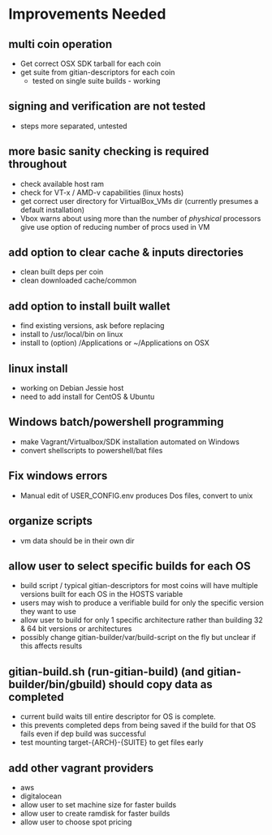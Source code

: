 # Improvements Needed

## multi coin operation 
   - Get correct OSX SDK tarball for each coin
   - get suite from gitian-descriptors for each coin
      - tested on single suite builds - working

## signing and verification are not tested
   - steps more separated, untested
  

## more basic sanity checking is required throughout
   - check available host ram 
   - check for VT-x / AMD-v capabilities (linux hosts)
   - get correct user directory for VirtualBox_VMs dir
     (currently presumes a default installation) 
   - Vbox warns about using more than the number of *physhical* processors 
     give use option of reducing number of procs used in VM


## add option to clear cache & inputs directories
   - clean built deps per coin
   - clean downloaded cache/common

## add option to install built wallet
   - find existing versions, ask before replacing 
   - install to /usr/local/bin on linux
   - install to (option) /Applications or ~/Applications on OSX


## linux install 
   - working on Debian Jessie host
   - need to add install for CentOS & Ubuntu

## Windows batch/powershell programming
  - make Vagrant/Virtualbox/SDK installation automated on Windows 
  - convert shellscripts to  powershell/bat files

## Fix windows errors
  - Manual edit of USER_CONFIG.env produces Dos files, convert to unix 

## organize scripts
   - vm data should be in their own dir

## allow user to select specific builds for each OS
   - build script / typical gitian-descriptors for most coins 
     will have multiple versions built for each OS in the HOSTS variable
   - users may wish to produce a verifiable build for only the 
     specific version they want to use
   - allow user to build for only 1 specific architecture rather
     than building 32 & 64 bit versions or architectures
   - possibly change gitian-builder/var/build-script on the fly
     but unclear if this affects results

## gitian-build.sh (run-gitian-build) (and gitian-builder/bin/gbuild) should copy data as completed
   - current build waits till entire descriptor for OS is complete.
   - this prevents completed deps from being saved if the build 
     for that OS fails even if dep build was successful
   - test mounting target-{ARCH}-{SUITE} to get files early
  


## add other vagrant providers
  - aws
  - digitalocean
  - allow user to set machine size for faster builds
  - allow user to create ramdisk for faster builds
  - allow user to choose spot pricing 



